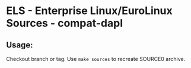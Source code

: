 # ELS - Enterprise Linux/EuroLinux Sources - compat-dapl
 
## Usage:
  Checkout branch or tag. Use `make sources` to recreate  SOURCE0 archive.
